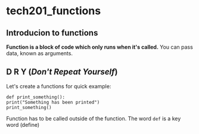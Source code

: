 # tech201_functions

## Introducion to functions 

**Function is a block of code which only runs when it's called.**
You can pass data, known as arguments. 
## D R Y (***Don't Repeat Yourself***)

Let's create a functions for quick example:

``` 
def print_something():
print("Something has been printed")
print_something()
```
Function has to be called outside of the function.
The word `def` is a key word (define)